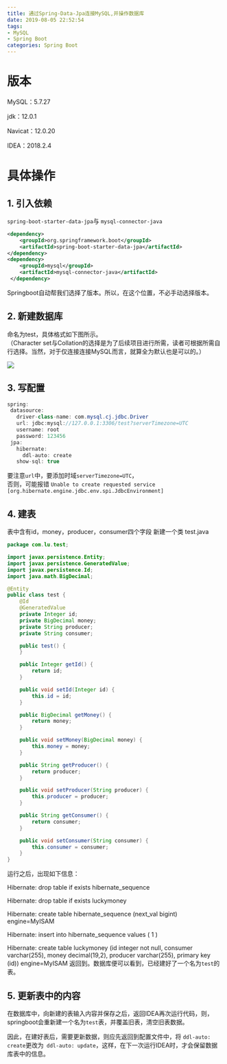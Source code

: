 ```yaml
---
title: 通过Spring-Data-Jpa连接MySQL,并操作数据库
date: 2019-08-05 22:52:54
tags:
- MySQL
- Spring Boot
categories: Spring Boot
---
```

# 版本
MySQL：5.7.27

jdk：12.0.1

Navicat：12.0.20

IDEA：2018.2.4
# 具体操作
## 1. 引入依赖

`spring-boot-starter-data-jpa`与
`mysql-connector-java`

```xml
<dependency>
    <groupId>org.springframework.boot</groupId>
    <artifactId>spring-boot-starter-data-jpa</artifactId>
</dependency>
<dependency>
    <groupId>mysql</groupId>
    <artifactId>mysql-connector-java</artifactId>
 </dependency>
 ```

 Springboot自动帮我们选择了版本。所以，在这个位置，不必手动选择版本。

## 2. 新建数据库
命名为test，具体格式如下图所示。<br/>
（Character set与Collation的选择是为了后续项目进行所需，读者可根据所需自行选择。当然，对于仅连接连接MySQL而言，就算全为默认也是可以的。）

 ![](https://luhexin.github.io/images/Spring-Data-Jpa连接数据库/1.jpg)

 ## 3. 写配置

 ``` java
 spring:
  datasource:
    driver-class-name: com.mysql.cj.jdbc.Driver
    url: jdbc:mysql://127.0.0.1:3306/test?serverTimezone=UTC
    username: root
    password: 123456
  jpa:
    hibernate:
      ddl-auto: create
    show-sql: true
```

要注意`url`中，要添加时域`serverTimezone=UTC`，<br/>
否则，可能报错
`Unable to create requested service [org.hibernate.engine.jdbc.env.spi.JdbcEnvironment]`

## 4. 建表

表中含有id，money，producer，consumer四个字段
新建一个类 test.java
``` java
package com.lu.test;

import javax.persistence.Entity;
import javax.persistence.GeneratedValue;
import javax.persistence.Id;
import java.math.BigDecimal;

@Entity
public class test {
    @Id
    @GeneratedValue
    private Integer id;
    private BigDecimal money;
    private String producer;
    private String consumer;

    public test() {
    }

    public Integer getId() {
        return id;
    }

    public void setId(Integer id) {
        this.id = id;
    }

    public BigDecimal getMoney() {
        return money;
    }

    public void setMoney(BigDecimal money) {
        this.money = money;
    }

    public String getProducer() {
        return producer;
    }

    public void setProducer(String producer) {
        this.producer = producer;
    }

    public String getConsumer() {
        return consumer;
    }

    public void setConsumer(String consumer) {
        this.consumer = consumer;
    }
}
```
运行之后，出现如下信息：

Hibernate: drop table if exists hibernate_sequence

Hibernate: drop table if exists luckymoney

Hibernate: create table hibernate_sequence (next_val bigint) engine=MyISAM

Hibernate: insert into hibernate_sequence values ( 1 )

Hibernate: create table luckymoney (id integer not null, consumer varchar(255), money decimal(19,2), producer varchar(255), primary key (id)) engine=MyISAM
返回到。数据库便可以看到，已经建好了一个名为`test`的表。

## 5. 更新表中的内容

在数据库中，向新建的表输入内容并保存之后，返回IDEA再次运行代码，则，springboot会重新建一个名为`test`表，并覆盖旧表，清空旧表数据。

因此，在建好表后，需要更新数据，则应先返回到配置文件中，将 `ddl-auto: create`更改为` ddl-auto: update`，这样，在下一次运行IDEA时，才会保留数据库表中的信息。
